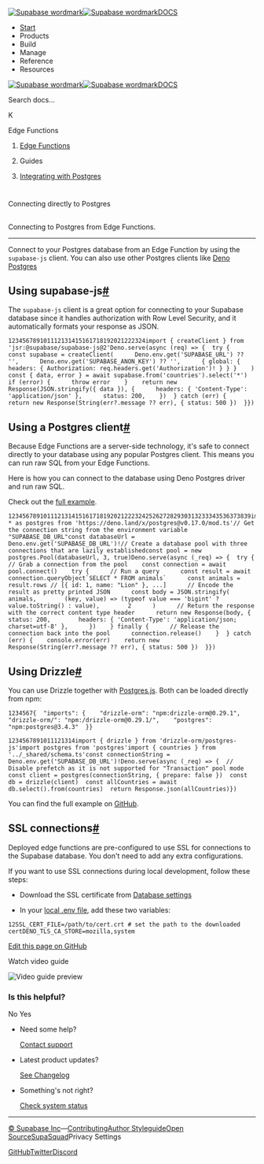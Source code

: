 [![Supabase wordmark](https://supabase.com/docs/_next/image?url=%2Fdocs%2Fsupabase-dark.svg&w=256&q=75&dpl=dpl_5BYG5BkQhU19GEfZfhcgAbeGcRQo)![Supabase wordmark](https://supabase.com/docs/_next/image?url=%2Fdocs%2Fsupabase-light.svg&w=256&q=75&dpl=dpl_5BYG5BkQhU19GEfZfhcgAbeGcRQo)DOCS](https://supabase.com/docs)

-   [Start](https://supabase.com/docs/guides/getting-started)
-   Products
-   Build
-   Manage
-   Reference
-   Resources

[![Supabase wordmark](https://supabase.com/docs/_next/image?url=%2Fdocs%2Fsupabase-dark.svg&w=256&q=75&dpl=dpl_5BYG5BkQhU19GEfZfhcgAbeGcRQo)![Supabase wordmark](https://supabase.com/docs/_next/image?url=%2Fdocs%2Fsupabase-light.svg&w=256&q=75&dpl=dpl_5BYG5BkQhU19GEfZfhcgAbeGcRQo)DOCS](https://supabase.com/docs)

Search docs...

K

Edge Functions

1.  [Edge Functions](https://supabase.com/docs/guides/functions)

3.  Guides

5.  [Integrating with Postgres](https://supabase.com/docs/guides/functions/connect-to-postgres)

# 

Connecting directly to Postgres

## 

Connecting to Postgres from Edge Functions.

* * *

Connect to your Postgres database from an Edge Function by using the `supabase-js` client. You can also use other Postgres clients like [Deno Postgres](https://deno.land/x/postgres)

## Using supabase-js[#](#using-supabase-js)

The `supabase-js` client is a great option for connecting to your Supabase database since it handles authorization with Row Level Security, and it automatically formats your response as JSON.

```
123456789101112131415161718192021222324import { createClient } from 'jsr:@supabase/supabase-js@2'Deno.serve(async (req) => {  try {    const supabase = createClient(      Deno.env.get('SUPABASE_URL') ?? '',      Deno.env.get('SUPABASE_ANON_KEY') ?? '',      { global: { headers: { Authorization: req.headers.get('Authorization')! } } }    )    const { data, error } = await supabase.from('countries').select('*')    if (error) {      throw error    }    return new Response(JSON.stringify({ data }), {      headers: { 'Content-Type': 'application/json' },      status: 200,    })  } catch (err) {    return new Response(String(err?.message ?? err), { status: 500 })  }})
```

## Using a Postgres client[#](#using-a-postgres-client)

Because Edge Functions are a server-side technology, it's safe to connect directly to your database using any popular Postgres client. This means you can run raw SQL from your Edge Functions.

Here is how you can connect to the database using Deno Postgres driver and run raw SQL.

Check out the [full example](https://github.com/supabase/supabase/tree/master/examples/edge-functions/supabase/functions/postgres-on-the-edge).

```
123456789101112131415161718192021222324252627282930313233343536373839import * as postgres from 'https://deno.land/x/postgres@v0.17.0/mod.ts'// Get the connection string from the environment variable "SUPABASE_DB_URL"const databaseUrl = Deno.env.get('SUPABASE_DB_URL')!// Create a database pool with three connections that are lazily establishedconst pool = new postgres.Pool(databaseUrl, 3, true)Deno.serve(async (_req) => {  try {    // Grab a connection from the pool    const connection = await pool.connect()    try {      // Run a query      const result = await connection.queryObject`SELECT * FROM animals`      const animals = result.rows // [{ id: 1, name: "Lion" }, ...]      // Encode the result as pretty printed JSON      const body = JSON.stringify(        animals,        (key, value) => (typeof value === 'bigint' ? value.toString() : value),        2      )      // Return the response with the correct content type header      return new Response(body, {        status: 200,        headers: { 'Content-Type': 'application/json; charset=utf-8' },      })    } finally {      // Release the connection back into the pool      connection.release()    }  } catch (err) {    console.error(err)    return new Response(String(err?.message ?? err), { status: 500 })  }})
```

## Using Drizzle[#](#using-drizzle)

You can use Drizzle together with [Postgres.js](https://github.com/porsager/postgres). Both can be loaded directly from npm:

```
1234567{  "imports": {    "drizzle-orm": "npm:drizzle-orm@0.29.1",    "drizzle-orm/": "npm:/drizzle-orm@0.29.1/",    "postgres": "npm:postgres@3.4.3"  }}
```

```
1234567891011121314import { drizzle } from 'drizzle-orm/postgres-js'import postgres from 'postgres'import { countries } from '../_shared/schema.ts'const connectionString = Deno.env.get('SUPABASE_DB_URL')!Deno.serve(async (_req) => {  // Disable prefetch as it is not supported for "Transaction" pool mode  const client = postgres(connectionString, { prepare: false })  const db = drizzle(client)  const allCountries = await db.select().from(countries)  return Response.json(allCountries)})
```

You can find the full example on [GitHub](https://github.com/thorwebdev/edgy-drizzle).

## SSL connections[#](#ssl-connections)

Deployed edge functions are pre-configured to use SSL for connections to the Supabase database. You don't need to add any extra configurations.

If you want to use SSL connections during local development, follow these steps:

-   Download the SSL certificate from [Database settings](https://supabase.com/dashboard/project/_/settings/database)
    
-   In your [local .env file](https://supabase.com/docs/guides/functions/secrets), add these two variables:
    

```
12SSL_CERT_FILE=/path/to/cert.crt # set the path to the downloaded certDENO_TLS_CA_STORE=mozilla,system
```

[Edit this page on GitHub](https://github.com/supabase/supabase/blob/master/apps/docs/content/guides/functions/connect-to-postgres.mdx)

Watch video guide

![Video guide preview](https://supabase.com/docs/_next/image?url=https%3A%2F%2Fimg.youtube.com%2Fvi%2Fcl7EuF1-RsY%2F0.jpg&w=3840&q=75&dpl=dpl_5BYG5BkQhU19GEfZfhcgAbeGcRQo)

### Is this helpful?

No Yes

-   Need some help?
    
    [Contact support](https://supabase.com/support)
-   Latest product updates?
    
    [See Changelog](https://supabase.com/changelog)
-   Something's not right?
    
    [Check system status](https://status.supabase.com/)

* * *

[© Supabase Inc](https://supabase.com/)—[Contributing](https://github.com/supabase/supabase/blob/master/apps/docs/DEVELOPERS.md)[Author Styleguide](https://github.com/supabase/supabase/blob/master/apps/docs/CONTRIBUTING.md)[Open Source](https://supabase.com/open-source)[SupaSquad](https://supabase.com/supasquad)Privacy Settings

[GitHub](https://github.com/supabase/supabase)[Twitter](https://twitter.com/supabase)[Discord](https://discord.supabase.com/)